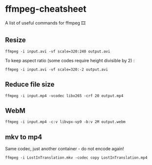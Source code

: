 # ffmpeg-cheatsheet
A list of useful commands for ffmpeg 🎞

## Resize
`ffmpeg -i input.avi -vf scale=320:240 output.avi`

To keep aspect ratio (some codes require height divisible by 2) :

`ffmpeg -i input.avi -vf scale=320:-2 output.avi`

## Reduce file size
`ffmpeg -i input.mp4 -vcodec libx265 -crf 20 output.mp4`

## WebM
`ffmpeg -i input.mp4 -c:v libvpx-vp9 -b:v 2M output.webm`

## mkv to mp4
Same codec, just another container - do not encode again!

`ffmpeg -i LostInTranslation.mkv -codec copy LostInTranslation.mp4`
